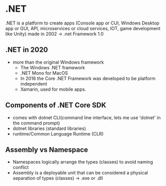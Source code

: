 # .NET
.NET is a platform to create apps (Console app or CUI, Windows Desktop app or GUI, API, microservices or cloud services, IOT, game development like Unity)
made in 2002 -> .net Framework 1.0
## .NET in 2020
* more than the original Windows framework
    * The Windows .NET framework
    * .NET Mono for MacOS
    * In 2016 the Core .NET Framework was developed to be platform independent
    * Xamarin, used for mobile apps. 

## Components of .NET Core SDK
* comes with dotnet CLI(command line interface, lets me use 'dotnet' in the command prompt)
* dotnet libraries (standard libraries)
* runtime/Common Language Runtime (CLR)

## Assembly vs Namespace
* Namespaces logically arrange the types (classes) to avoid naming conflict
* Assembly is a deployable unit that can be considered a physical separation of types (classes) -> .exe or .dll 